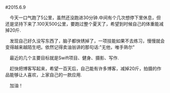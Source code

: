 #2015.6.9  

&emsp;今天一口气跑了5公里，虽然还没跑进30分钟.中间有个几次想停下里休息，但还是坚持下来了.100天500公里，要跑过整个夏天了，希望到时候自己的体重能减掉20斤.  

&emsp;发现自己好久没写东西了，脑子都快锈掉了，一项技能如果不去练习，慢慢就会变得越来越陌生吧。依然记得卖油翁讲的那句话:"无他，唯手熟尔"  

&emsp;最近的几个主要目标就是Swift项目、健身、摄影、写作.  

&emsp;赶快把博客写起来，希望一百天后，自己能有许多博客，减掉20斤，拍摄的作品能够让人喜欢，上家自己的一款应用.  

&emsp;加油！   

